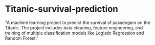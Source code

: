 # Titanic-survival-prediction
"A machine learning project to predict the survival of passengers on the Titanic. The project includes data cleaning, feature engineering, and training of multiple classification models like Logistic Regression and Random Forest."
